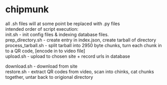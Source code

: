 # chipmunk
all .sh files will at some point be replaced with .py files  
intended order of script execution:   
init.sh - init config files & indexing database files.   
prep_directory.sh - create entry in index.json, create tarball of directory  
process_tarball.sh - split tarball into 2950 byte chunks, turn each chunk in to a QR code, [encode in to video file]  
upload.sh - upload to chosen site + record urls in database  

download.sh - download from site  
restore.sh - extract QR codes from video, scan into chinks, cat chunks together, untar back to origional directory  
